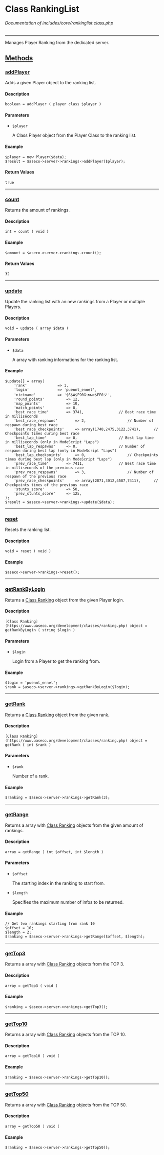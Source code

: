 # Class RankingList
###### Documentation of includes/core/rankinglist.class.php


***


Manages Player Ranking from the dedicated server.



## [Methods](_#Methods)


### [addPlayer](_#addPlayer)
Adds a given Player object to the ranking list.

#### Description
	boolean = addPlayer ( player class $player )


#### Parameters
*	`$player`

	A Class Player object from the Player Class to the ranking list.


#### Example
	$player = new Player($data);
	$result = $aseco->server->rankings->addPlayer($player);


#### Return Values
	true



***



### [count](_#count)
Returns the amount of rankings.


#### Description
	int = count ( void )


#### Example
	$amount = $aseco->server->rankings->count();


#### Return Values
	32



***



### [update](_#update)
Update the ranking list with an new rankings from a Player or multiple Players.


#### Description
	void = update ( array $data )


#### Parameters
*	`$data`

	A array with ranking informations for the ranking list.


#### Example
	$update[] = array(
		'rank'				=> 1,
		'login'				=> 'puennt_ennel',
		'nickname'			=> '$S$W$F90Gιммє$FF0ツ',
		'round_points'			=> 12,
		'map_points'			=> 10,
		'match_points'			=> 8,
		'best_race_time'		=> 3741,				// Best race time in milliseconds
		'best_race_respawns'		=> 2,					// Number of respawn during best race
		'best_race_checkpoints'		=> array(1740,2475,3122,3741),		// Checkpoints times during best race
		'best_lap_time'			=> 0,					// Best lap time in milliseconds (only in ModeScript "Laps")
		'best_lap_respawns'		=> 0,					// Number of respawn during best lap (only in ModeScript "Laps")
		'best_lap_checkpoints'		=> 0,					// Checkpoints times during best lap (only in ModeScript "Laps")
		'prev_race_time'		=> 7411,				// Best race time in milliseconds of the previous race
		'prev_race_respawns'		=> 3,					// Number of respawn of the previous race
		'prev_race_checkpoints'		=> array(2871,3012,4587,7411),		// Checkpoints times of the previous race
		'stunts_score'			=> 50,
		'prev_stunts_score'		=> 125,
	);
	$result = $aseco->server->rankings->update($data);



***



### [reset](_#reset)
Resets the ranking list.


#### Description
	void = reset ( void )


#### Example
	$aseco->server->rankings->reset();



***



### [getRankByLogin](_#getRankByLogin)
Returns a [Class Ranking](https://www.uaseco.org/development/classes/ranking.php) object from the given Player login.


#### Description
	[Class Ranking](https://www.uaseco.org/development/classes/ranking.php) object = getRankByLogin ( string $login )


#### Parameters
*	`$login`

	Login from a Player to get the ranking from.


#### Example
	$login = 'puennt_ennel';
	$rank = $aseco->server->rankings->getRankByLogin($login);



***



### [getRank](_#getRank)
Returns a [Class Ranking](https://www.uaseco.org/development/classes/ranking.php) object from the given rank.


#### Description
	[Class Ranking](https://www.uaseco.org/development/classes/ranking.php) object = getRank ( int $rank )


#### Parameters
*	`$rank`

	Number of a rank.


#### Example
	$ranking = $aseco->server->rankings->getRank(3);



***



### [getRange](_#getRange)
Returns a array with [Class Ranking](https://www.uaseco.org/development/classes/ranking.php) objects from the given amount of rankings.


#### Description
	array = getRange ( int $offset, int $length )


#### Parameters
*	`$offset`

	The starting index in the ranking to start from.

*	`$length`

	Specifies the maximum number of infos to be returned.


#### Example
	// Get two rankings starting from rank 10
	$offset = 10;
	$length = 2;
	$ranking = $aseco->server->rankings->getRange($offset, $length);



***



### [getTop3](_#getTop3)
Returns a array with [Class Ranking](https://www.uaseco.org/development/classes/ranking.php) objects from the TOP 3.


#### Description
	array = getTop3 ( void )


#### Example
	$ranking = $aseco->server->rankings->getTop3();



***



### [getTop10](_#getTop10)
Returns a array with [Class Ranking](https://www.uaseco.org/development/classes/ranking.php) objects from the TOP 10.


#### Description
	array = getTop10 ( void )


#### Example
	$ranking = $aseco->server->rankings->getTop10();



***



### [getTop50](_#getTop50)
Returns a array with [Class Ranking](https://www.uaseco.org/development/classes/ranking.php) objects from the TOP 50.


#### Description
	array = getTop50 ( void )


#### Example
	$ranking = $aseco->server->rankings->getTop50();

